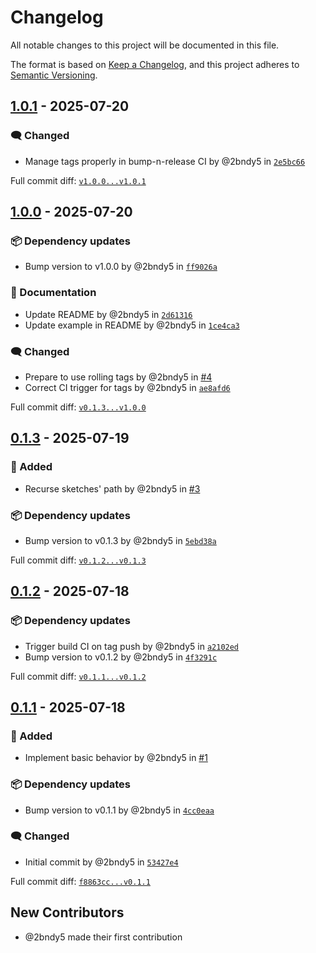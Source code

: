 # Changelog

All notable changes to this project will be documented in this file.

The format is based on [Keep a Changelog](https://keepachangelog.com/en/1.0.0/),
and this project adheres to [Semantic Versioning](https://semver.org/spec/v2.0.0.html).
<!-- markdownlint-disable MD024 -->

## [1.0.1] - 2025-07-20

### <!-- 9 --> 🗨️ Changed

- Manage tags properly in bump-n-release CI by @2bndy5 in [`2e5bc66`](https://github.com/2bndy5/arduino-report-size-deltas/commit/2e5bc660cd6dca26b9250035d9244d9c3466ee39)

[1.0.1]: https://github.com/2bndy5/arduino-report-size-deltas/compare/v1.0.0...v1.0.1

Full commit diff: [`v1.0.0...v1.0.1`][1.0.1]

## [1.0.0] - 2025-07-20

### <!-- 6 --> 📦 Dependency updates

- Bump version to v1.0.0 by @2bndy5 in [`ff9026a`](https://github.com/2bndy5/arduino-report-size-deltas/commit/ff9026aca862006ae881eb353beabaf0236ba9fb)

### <!-- 8 --> 📝 Documentation

- Update README by @2bndy5 in [`2d61316`](https://github.com/2bndy5/arduino-report-size-deltas/commit/2d6131609c51512d3044aa1e62b24abfa0582442)
- Update example in README by @2bndy5 in [`1ce4ca3`](https://github.com/2bndy5/arduino-report-size-deltas/commit/1ce4ca37ba0e755dacffd4e9933c3d6b9dc86bcb)

### <!-- 9 --> 🗨️ Changed

- Prepare to use rolling tags by @2bndy5 in [#4](https://github.com/2bndy5/arduino-report-size-deltas/pull/4)
- Correct CI trigger for tags by @2bndy5 in [`ae8afd6`](https://github.com/2bndy5/arduino-report-size-deltas/commit/ae8afd646c40ece3140dea56d760c77a936fcc62)

[1.0.0]: https://github.com/2bndy5/arduino-report-size-deltas/compare/v0.1.3...v1.0.0

Full commit diff: [`v0.1.3...v1.0.0`][1.0.0]

## [0.1.3] - 2025-07-19

### <!-- 1 --> 🚀 Added

- Recurse sketches' path by @2bndy5 in [#3](https://github.com/2bndy5/arduino-report-size-deltas/pull/3)

### <!-- 6 --> 📦 Dependency updates

- Bump version to v0.1.3 by @2bndy5 in [`5ebd38a`](https://github.com/2bndy5/arduino-report-size-deltas/commit/5ebd38a1d86c094e9713cba0f7ca647eb13b316a)

[0.1.3]: https://github.com/2bndy5/arduino-report-size-deltas/compare/v0.1.2...v0.1.3

Full commit diff: [`v0.1.2...v0.1.3`][0.1.3]

## [0.1.2] - 2025-07-18

### <!-- 6 --> 📦 Dependency updates

- Trigger build CI on tag push by @2bndy5 in [`a2102ed`](https://github.com/2bndy5/arduino-report-size-deltas/commit/a2102ed39d4cd180ab6d56b009c94ee7df561ac2)
- Bump version to v0.1.2 by @2bndy5 in [`4f3291c`](https://github.com/2bndy5/arduino-report-size-deltas/commit/4f3291c09fd91e897c92cda01222c61759a44ca9)

[0.1.2]: https://github.com/2bndy5/arduino-report-size-deltas/compare/v0.1.1...v0.1.2

Full commit diff: [`v0.1.1...v0.1.2`][0.1.2]

## [0.1.1] - 2025-07-18

### <!-- 1 --> 🚀 Added

- Implement basic behavior by @2bndy5 in [#1](https://github.com/2bndy5/arduino-report-size-deltas/pull/1)

### <!-- 6 --> 📦 Dependency updates

- Bump version to v0.1.1 by @2bndy5 in [`4cc0eaa`](https://github.com/2bndy5/arduino-report-size-deltas/commit/4cc0eaa21109101e9fb693a743fd426a36b6774d)

### <!-- 9 --> 🗨️ Changed

- Initial commit by @2bndy5 in [`53427e4`](https://github.com/2bndy5/arduino-report-size-deltas/commit/53427e4c198000378bf2ed45c8af8a96183d2540)

[0.1.1]: https://github.com/2bndy5/arduino-report-size-deltas/compare/f8863cc36d66708bfa0fb2fb1a219c7b2f97f7d6...v0.1.1

Full commit diff: [`f8863cc...v0.1.1`][0.1.1]

## New Contributors

- @2bndy5 made their first contribution
<!-- generated by git-cliff -->
